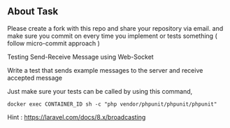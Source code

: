 ## About Task

Please create a fork with this repo and share your repository via email. and make sure you commit on every time you implement or tests something ( follow micro-commit approach )

Testing Send-Receive Message using Web-Socket 

Write a test that sends example messages to the server and receive accepted message

Just make sure your tests can be called by using this command,

``` docker exec CONTAINER_ID sh -c "php vendor/phpunit/phpunit/phpunit" ```

Hint : https://laravel.com/docs/8.x/broadcasting